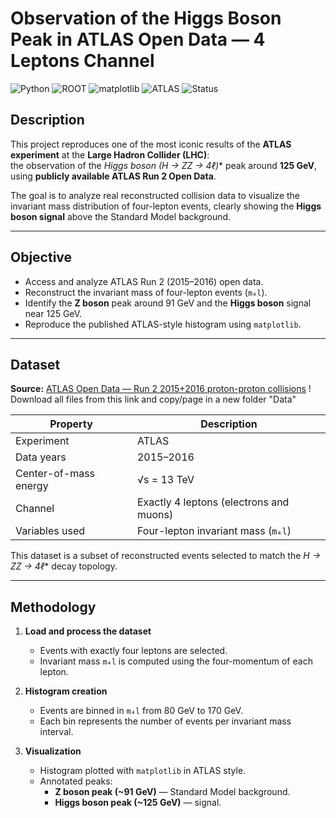 # Observation of the Higgs Boson Peak in ATLAS Open Data — 4 Leptons Channel
![Python](https://img.shields.io/badge/Python-3.10-blue?logo=python&logoColor=white)
![ROOT](https://img.shields.io/badge/ROOT-Data%20Analysis-3776AB?logo=cern&logoColor=white)
![matplotlib](https://img.shields.io/badge/matplotlib-Visualization-11557c?logo=matplotlib)
![ATLAS](https://img.shields.io/badge/ATLAS-Open%20Data-black)
![Status](https://img.shields.io/badge/Status-Complete-success)

## Description
This project reproduces one of the most iconic results of the **ATLAS experiment** at the **Large Hadron Collider (LHC)**:  
the observation of the **Higgs boson (H → ZZ* → 4ℓ)** peak around **125 GeV**, using **publicly available ATLAS Run 2 Open Data**.

The goal is to analyze real reconstructed collision data to visualize the invariant mass distribution of four-lepton events, clearly showing the **Higgs boson signal** above the Standard Model background.

---

## Objective
- Access and analyze ATLAS Run 2 (2015–2016) open data.
- Reconstruct the invariant mass of four-lepton events (`m₄l`).
- Identify the **Z boson** peak around 91 GeV and the **Higgs boson** signal near 125 GeV.
- Reproduce the published ATLAS-style histogram using `matplotlib`.

---

## Dataset
**Source:** [ATLAS Open Data — Run 2 2015+2016 proton-proton collisions](https://opendata.cern.ch/record/93924)
! Download all files from this link and copy/page in a new folder "Data" 

| Property | Description |
|-----------|--------------|
| Experiment | ATLAS |
| Data years | 2015–2016 |
| Center-of-mass energy | √s = 13 TeV |
| Channel | Exactly 4 leptons (electrons and muons) |
| Variables used | Four-lepton invariant mass (`m₄l`) |

This dataset is a subset of reconstructed events selected to match the **H → ZZ* → 4ℓ** decay topology.

---

## Methodology
1. **Load and process the dataset**
   - Events with exactly four leptons are selected.
   - Invariant mass `m₄l` is computed using the four-momentum of each lepton.

2. **Histogram creation**
   - Events are binned in `m₄l` from 80 GeV to 170 GeV.
   - Each bin represents the number of events per invariant mass interval.

3. **Visualization**
   - Histogram plotted with `matplotlib` in ATLAS style.
   - Annotated peaks:
     - **Z boson peak (~91 GeV)** — Standard Model background.
     - **Higgs boson peak (~125 GeV)** — signal.
